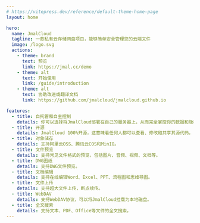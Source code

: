 ```yaml
---
# https://vitepress.dev/reference/default-theme-home-page
layout: home

hero:
  name: JmalCloud
  tagline: 一款私有云存储网盘项目，能够简单安全管理您的云端文件
  image: /logo.svg
  actions:
    - theme: brand
      text: 预览
      link: https://jmal.cc/demo
    - theme: alt
      text: 开始使用
      link: /guide/introduction
    - theme: alt
      text: 协助改进或翻译文档
      link: https://github.com/jmalcloud/jmalcloud.github.io

features:
  - title: 自托管和自主控制
    details: 你可以选择将JmalCloud部署在自己的服务器上，从而完全掌控你的数据和隐私。
  - title: 开源
    details: JmalCloud 100%开源，这意味着任何人都可以查看、修改和共享其源代码。
  - title: 对象储存
    details: 支持阿里云OSS、腾讯云COS和MinIO。
  - title: 文件预览
    details: 支持常见文件格式的预览，包括图片、音频、视频、文档等。
  - title: DWG图纸
    details: 支持DWG文件预览。
  - title: 文档编辑
    details: 支持在线编辑Word、Excel、PPT、流程图和思维导图。
  - title: 文件上传
    details: 支持超大文件上传，断点续传。
  - title: WebDAV
    details: 支持WebDAV协议，可以将JmalCloud挂载为本地磁盘。
  - title: 全文搜索
    details: 支持文本、PDF、Office等文件的全文搜索。
---
```

